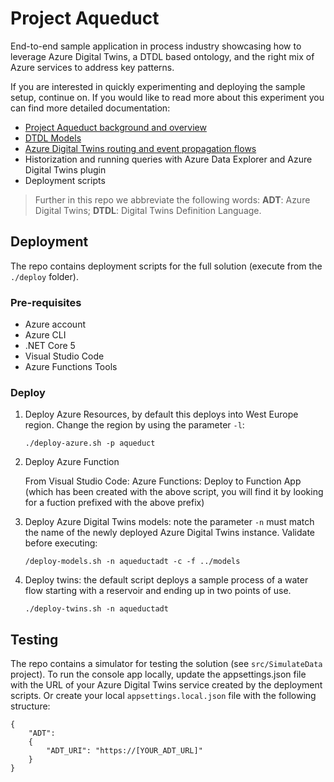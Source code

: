 # Project Aqueduct

End-to-end sample application in process industry showcasing how to leverage Azure Digital Twins, a DTDL based ontology, and the right mix of Azure services to address key patterns.

If you are interested in quickly experimenting and deploying the sample setup, continue on. If you would like to read more about this experiment you can find more detailed documentation:
- [Project Aqueduct background and overview](docs/README.md)
- [DTDL Models](docs/dtdl.md)
- [Azure Digital Twins routing and event propagation flows](docs/routing.md)
- Historization and running queries with Azure Data Explorer and Azure Digital Twins plugin
- Deployment scripts

> Further in this repo we abbreviate the following words: **ADT**: Azure Digital Twins;  **DTDL**: Digital Twins Definition Language.

## Deployment

The repo contains deployment scripts for the full solution (execute from the `./deploy` folder).

### Pre-requisites
- Azure account
- Azure CLI
- .NET Core 5
- Visual Studio Code
- Azure Functions Tools

### Deploy

1. Deploy Azure Resources, by default this deploys into West Europe region. Change the region by using the parameter `-l`:

    `./deploy-azure.sh -p aqueduct`

2. Deploy Azure Function

    From Visual Studio Code: Azure Functions: Deploy to Function App (which has been created with the above script, you will find it by looking for a fuction prefixed with the above prefix)

3. Deploy Azure Digital Twins models: note the parameter `-n` must match the name of the newly deployed Azure Digital Twins instance. Validate before executing:

    `/deploy-models.sh -n aqueductadt -c -f ../models`

4. Deploy twins: the default script deploys a sample process of a water flow starting with a reservoir and ending up in two points of use. 

    `./deploy-twins.sh -n aqueductadt`


## Testing

The repo contains a simulator for testing the solution (see `src/SimulateData` project).
To run the console app locally, update the appsettings.json file with the URL of your Azure Digital Twins service created by the deployment scripts. Or create your local `appsettings.local.json` file with the following structure:

```
{
    "ADT":
    {
        "ADT_URI": "https://[YOUR_ADT_URL]"
    }
}
```

